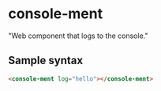 # console-ment

"Web component that logs to the console."

## Sample syntax

```html
<console-ment log="hello"></console-ment>
```
